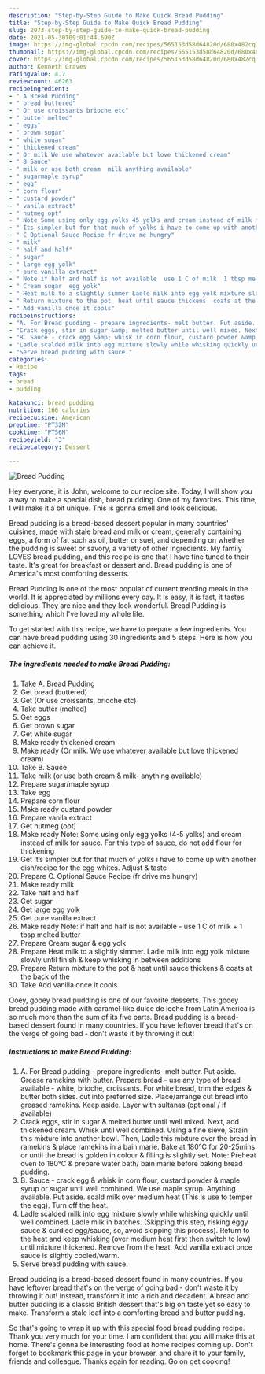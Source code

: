 ```yaml
---
description: "Step-by-Step Guide to Make Quick Bread Pudding"
title: "Step-by-Step Guide to Make Quick Bread Pudding"
slug: 2073-step-by-step-guide-to-make-quick-bread-pudding
date: 2021-05-30T09:01:44.690Z
image: https://img-global.cpcdn.com/recipes/565153d58d64820d/680x482cq70/bread-pudding-recipe-main-photo.jpg
thumbnail: https://img-global.cpcdn.com/recipes/565153d58d64820d/680x482cq70/bread-pudding-recipe-main-photo.jpg
cover: https://img-global.cpcdn.com/recipes/565153d58d64820d/680x482cq70/bread-pudding-recipe-main-photo.jpg
author: Kenneth Graves
ratingvalue: 4.7
reviewcount: 46263
recipeingredient:
- " A Bread Pudding"
- " bread buttered"
- " Or use croissants brioche etc"
- " butter melted"
- " eggs"
- " brown sugar"
- " white sugar"
- " thickened cream"
- " Or milk We use whatever available but love thickened cream"
- " B Sauce"
- " milk or use both cream  milk anything available"
- " sugarmaple syrup"
- " egg"
- " corn flour"
- " custard powder"
- " vanila extract"
- " nutmeg opt"
- " Note Some using only egg yolks 45 yolks and cream instead of milk for sauce For this type of sauce do not add flour for thickening"
- " Its simpler but for that much of yolks i have to come up with another dishrecipe for the egg whites Adjust  taste"
- " C Optional Sauce Recipe fr drive me hungry"
- " milk"
- " half and half"
- " sugar"
- " large egg yolk"
- " pure vanilla extract"
- " Note if half and half is not available  use 1 C of milk  1 tbsp melted butter"
- " Cream sugar  egg yolk"
- " Heat milk to a slightly simmer Ladle milk into egg yolk mixture slowly until finish  keep whisking in between additions"
- " Return mixture to the pot  heat until sauce thickens  coats at the back of the"
- " Add vanilla once it cools"
recipeinstructions:
- "A. For Bread pudding - prepare ingredients- melt butter. Put aside. Grease ramekins with butter. Prepare bread - use any type of bread available - white, brioche, croissants. For white bread, trim the edges &amp; butter both sides. cut into preferred size. Place/arrange cut bread into greased ramekins. Keep aside. Layer with sultanas (optional / if available)"
- "Crack eggs, stir in sugar &amp; melted butter until well mixed. Next, add thickened cream. Whisk until well combined. Using a fine sieve, Strain this mixture into another bowl. Then, Ladle this mixture over the bread in ramekins &amp; place ramekins in a bain marie. Bake at 180°C for 20-25mins or until the bread is golden in colour &amp; filling is slightly set. Note: Preheat oven to 180°C &amp; prepare water bath/ bain marie before baking bread pudding."
- "B. Sauce - crack egg &amp; whisk in corn flour, custard powder &amp; maple syrup or sugar until well combined. We use maple syrup. Anything available. Put aside. scald milk over medium heat (This is use to temper the egg). Turn off the heat."
- "Ladle scalded milk into egg mixture slowly while whisking quickly until well combined. Ladle milk in batches. (Skipping this step, risking eggy sauce &amp; curdled egg/sauce, so, avoid skipping this process). Return to the heat and keep whisking (over medium heat first then switch to low) until mixture thickened. Remove from the heat. Add vanilla extract once sauce is slightly cooled/warm."
- "Serve bread pudding with sauce."
categories:
- Recipe
tags:
- bread
- pudding

katakunci: bread pudding 
nutrition: 166 calories
recipecuisine: American
preptime: "PT32M"
cooktime: "PT56M"
recipeyield: "3"
recipecategory: Dessert

---
```



![Bread Pudding](https://img-global.cpcdn.com/recipes/565153d58d64820d/680x482cq70/bread-pudding-recipe-main-photo.jpg)

Hey everyone, it is John, welcome to our recipe site. Today, I will show you a way to make a special dish, bread pudding. One of my favorites. This time, I will make it a bit unique. This is gonna smell and look delicious.

Bread pudding is a bread-based dessert popular in many countries&#39; cuisines, made with stale bread and milk or cream, generally containing eggs, a form of fat such as oil, butter or suet, and depending on whether the pudding is sweet or savory, a variety of other ingredients. My family LOVES bread pudding, and this recipe is one that I have fine tuned to their taste. It&#39;s great for breakfast or dessert and. Bread pudding is one of America&#39;s most comforting desserts.

Bread Pudding is one of the most popular of current trending meals in the world. It is appreciated by millions every day. It is easy, it is fast, it tastes delicious. They are nice and they look wonderful. Bread Pudding is something which I've loved my whole life.


To get started with this recipe, we have to prepare a few ingredients. You can have bread pudding using 30 ingredients and 5 steps. Here is how you can achieve it.

<!--inarticleads1-->

##### The ingredients needed to make Bread Pudding:

1. Take  A. Bread Pudding
1. Get  bread (buttered)
1. Get  (Or use croissants, brioche etc)
1. Take  butter (melted)
1. Get  eggs
1. Get  brown sugar
1. Get  white sugar
1. Make ready  thickened cream
1. Make ready  (Or milk. We use whatever available but love thickened cream)
1. Take  B. Sauce
1. Take  milk (or use both cream &amp; milk- anything available)
1. Prepare  sugar/maple syrup
1. Take  egg
1. Prepare  corn flour
1. Make ready  custard powder
1. Prepare  vanila extract
1. Get  nutmeg (opt)
1. Make ready  Note: Some using only egg yolks (4-5 yolks) and cream instead of milk for sauce. For this type of sauce, do not add flour for thickening
1. Get  It’s simpler but for that much of yolks i have to come up with another dish/recipe for the egg whites. Adjust &amp; taste
1. Prepare  C. Optional Sauce Recipe (fr drive me hungry)
1. Make ready  milk
1. Take  half and half
1. Get  sugar
1. Get  large egg yolk
1. Get  pure vanilla extract
1. Make ready  Note: if half and half is not available - use 1 C of milk + 1 tbsp melted butter
1. Prepare  Cream sugar &amp; egg yolk
1. Prepare  Heat milk to a slightly simmer. Ladle milk into egg yolk mixture slowly until finish &amp; keep whisking in between additions
1. Prepare  Return mixture to the pot &amp; heat until sauce thickens &amp; coats at the back of the
1. Take  Add vanilla once it cools


Ooey, gooey bread pudding is one of our favorite desserts. This gooey bread pudding made with caramel-like dulce de leche from Latin America is so much more than the sum of its five parts. Bread pudding is a bread-based dessert found in many countries. If you have leftover bread that&#39;s on the verge of going bad - don&#39;t waste it by throwing it out! 

<!--inarticleads2-->

##### Instructions to make Bread Pudding:

1. A. For Bread pudding - prepare ingredients- melt butter. Put aside. Grease ramekins with butter. Prepare bread - use any type of bread available - white, brioche, croissants. For white bread, trim the edges &amp; butter both sides. cut into preferred size. Place/arrange cut bread into greased ramekins. Keep aside. Layer with sultanas (optional / if available)
1. Crack eggs, stir in sugar &amp; melted butter until well mixed. Next, add thickened cream. Whisk until well combined. Using a fine sieve, Strain this mixture into another bowl. Then, Ladle this mixture over the bread in ramekins &amp; place ramekins in a bain marie. Bake at 180°C for 20-25mins or until the bread is golden in colour &amp; filling is slightly set. Note: Preheat oven to 180°C &amp; prepare water bath/ bain marie before baking bread pudding.
1. B. Sauce - crack egg &amp; whisk in corn flour, custard powder &amp; maple syrup or sugar until well combined. We use maple syrup. Anything available. Put aside. scald milk over medium heat (This is use to temper the egg). Turn off the heat.
1. Ladle scalded milk into egg mixture slowly while whisking quickly until well combined. Ladle milk in batches. (Skipping this step, risking eggy sauce &amp; curdled egg/sauce, so, avoid skipping this process). Return to the heat and keep whisking (over medium heat first then switch to low) until mixture thickened. Remove from the heat. Add vanilla extract once sauce is slightly cooled/warm.
1. Serve bread pudding with sauce.


Bread pudding is a bread-based dessert found in many countries. If you have leftover bread that&#39;s on the verge of going bad - don&#39;t waste it by throwing it out! Instead, transform it into a rich and decadent. A bread and butter pudding is a classic British dessert that&#39;s big on taste yet so easy to make. Transform a stale loaf into a comforting bread and butter pudding. 

So that's going to wrap it up with this special food bread pudding recipe. Thank you very much for your time. I am confident that you will make this at home. There's gonna be interesting food at home recipes coming up. Don't forget to bookmark this page in your browser, and share it to your family, friends and colleague. Thanks again for reading. Go on get cooking!
